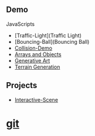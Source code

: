 ## Demo

JavaScripts
- [Traffic-Light](Traffic Light)
- [Bouncing-Ball](Bouncing Ball)
- [Collision-Demo](Collision)
- [Arrays and Objects](Circles)
- [Generative Art](Art)
- [Terrain Generation](Terrain)

## Projects
- [Interactive-Scene]()


# [git](https://github.com/tmghd272/cs30)
